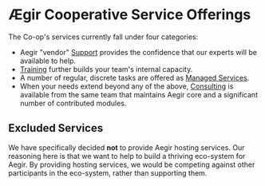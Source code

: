 Ægir Cooperative Service Offerings
==================================

The Co-op's services currently fall under four categories:

* Aegir "vendor" [Support](services/support.md) provides the confidence that our experts will be available to help.
* [Training](services/training.md) further builds your team's internal capacity.
* A number of regular, discrete tasks are offered as [Managed Services](services/managed.md).
* When your needs extend beyond any of the above, [Consulting](services/consulting.md) is available from the same team that maintains Aegir core and a significant number of contributed modules.


Excluded Services
-----------------

We have specifically decided **not** to provide Aegir hosting services. Our reasoning here is that we want to help to build a thriving eco-system for Aegir. By providing hosting services, we would be competing against other participants in the eco-system, rather than supporting them.
